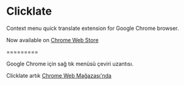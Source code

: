 Clicklate
=========

Context menu quick translate extension for Google Chrome browser.

Now available on [Chrome Web Store](https://chrome.google.com/webstore/detail/clicklate/kjeeaojnfbcledliboggbfklmomlalkj)

=========

Google Chrome için sağ tık menüsü çeviri uzantısı.

Clicklate artık [Chrome Web Mağazası'nda](https://chrome.google.com/webstore/detail/clicklate/kjeeaojnfbcledliboggbfklmomlalkj)
